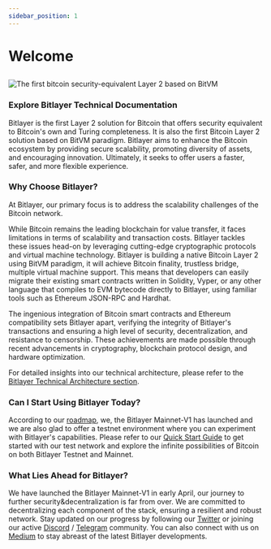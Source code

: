 ```yaml
---
sidebar_position: 1
---
```


# Welcome
##   

![The first bitcoin security-equivalent Layer 2 based on BitVM](/img/Introduction/FA_Bitlayer-Logo-horizontal.png)

### Explore Bitlayer Technical Documentation

Bitlayer is the first Layer 2 solution for Bitcoin that offers security equivalent to Bitcoin's own and Turing completeness. It is also the first Bitcoin Layer 2 solution based on BitVM paradigm. Bitlayer aims to enhance the Bitcoin ecosystem by providing secure scalability, promoting diversity of assets, and encouraging innovation. Ultimately, it seeks to offer users a faster, safer, and more flexible experience.

### Why Choose Bitlayer?

At Bitlayer, our primary focus is to address the scalability challenges of the Bitcoin network.

While Bitcoin remains the leading blockchain for value transfer, it faces limitations in terms of scalability and transaction costs. Bitlayer tackles these issues head-on by leveraging cutting-edge cryptographic protocols and virtual machine technology. Bitlayer is building a native Bitcoin Layer 2 using BitVM paradigm, it will achieve Bitcoin finality, trustless bridge, multiple virtual machine support. This means that developers can easily migrate their existing smart contracts written in Solidity, Vyper, or any other language that compiles to EVM bytecode directly to Bitlayer, using familiar tools such as Ethereum JSON-RPC and Hardhat.

The ingenious integration of Bitcoin smart contracts and Ethereum compatibility sets Bitlayer apart, verifying the integrity of Bitlayer's transactions and ensuring a high level of security, decentralization, and resistance to censorship. These achievements are made possible through recent advancements in cryptography, blockchain protocol design, and hardware optimization.

For detailed insights into our technical architecture, please refer to the [Bitlayer Technical Architecture section](/docs/Introduction/TechnicalArchitecture).


### Can I Start Using Bitlayer Today?

According to our [roadmap](/docs/Introduction/Roadmap), we, the Bitlayer Mainnet-V1 has launched and we are also glad to offer a testnet environment where you can experiment with Bitlayer's capabilities. Please refer to our [Quick Start Guide](/docs/Build/QuickStart) to get started with our test network and explore the infinite possibilities of Bitcoin on both Bitlayer Testnet and Mainnet.

### What Lies Ahead for Bitlayer?
We have launched the Bitlayer Mainnet-V1 in early April, our journey to further security&decentralization is far from over. We are committed to decentralizing each component of the stack, ensuring a resilient and robust network. Stay updated on our progress by following our [Twitter](https://twitter.com/BitLayerLabs) or joining our active [Discord](https://discord.com/invite/GGSjNyD8nj) / [Telegram](https://t.me/bitlayerofficial) community. You can also connect with us on [Medium](https://medium.com/@Bitlayer) to stay abreast of the latest Bitlayer developments.